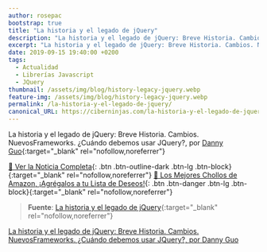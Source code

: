 ```yaml
---
author: rosepac
bootstrap: true
title: "La historia y el legado de jQuery"
description: "La historia y el legado de jQuery: Breve Historia. Cambios. NuevosFrameworks. ¿Cuándo debemos usar JQuery?, por Danny Guo"
excerpt: "La historia y el legado de jQuery: Breve Historia. Cambios. NuevosFrameworks. ¿Cuándo debemos usar JQuery?, por Danny Guo"
date: 2019-09-15 19:40:00 +0200
tags:
  - Actualidad
  - Librerías Javascript
  - JQuery
thumbnail: /assets/img/blog/history-legacy-jquery.webp
feature-img: /assets/img/blog/history-legacy-jquery.webp
permalink: /la-historia-y-el-legado-de-jquery/
canonical_URL: https://ciberninjas.com/la-historia-y-el-legado-de-jquery/
---
```


La historia y el legado de jQuery: Breve Historia. Cambios. NuevosFrameworks. &iquest;Cu&aacute;ndo debemos usar JQuery?, por [Danny Guo](https://blog.logrocket.com/author/dannyguo/ "La historia y el legado de jQuery: Breve Historia. Cambios. NuevosFrameworks. ¿Cuándo debemos usar JQuery?, por Danny Guo"){:target="_blank" rel="nofollow,noreferrer"}

[📰 Ver la Noticia Completa](https://blog.logrocket.com/the-history-and-legacy-of-jquery/){: .btn .btn-outline-dark .btn-lg .btn-block}{:target="_blank" rel="nofollow,noreferrer"}
[🛒 Los Mejores Chollos de Amazon, ¡Agrégalos a tu Lista de Deseos!](https://www.amazon.es/shop/cibercursos "Los Mejores Chollos de Amazon, Ofertas Flash, Black Monday y Amazon Prime Day"){: .btn .btn-danger .btn-lg .btn-block}{:target="_blank" rel="nofollow,noreferrer"}

> **Fuente**: [La historia y el legado de jQuery](https://blog.logrocket.com/the-history-and-legacy-of-jquery/ "La historia y el legado de jQuery"){:target="_blank" rel="nofollow,noreferrer"}

[La historia y el legado de jQuery: Breve Historia. Cambios. NuevosFrameworks. ¿Cuándo debemos usar JQuery?, por Danny Guo](/assets/img/blog/history-legacy-jquery.webp "La historia y el legado de jQuery: Breve Historia. Cambios. NuevosFrameworks. ¿Cuándo debemos usar JQuery?, por Danny Guo")